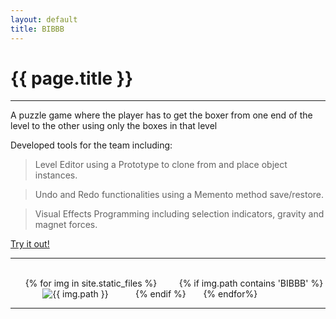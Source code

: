 ```yaml
---
layout: default
title: BIBBB
---
```

# {{ page.title }}

---

A puzzle game where the player has to get the boxer from one end of the level to the other using only the boxes in that level

Developed tools for the team including:

> Level Editor using a Prototype to clone from and place object instances.

> Undo and Redo functionalities using a Memento method save/restore.

> Visual Effects Programming including selection indicators, gravity and magnet forces. 

[Try it out!](http://games.digipen.edu/games/bibbb)

---

<html>
    <div class="gallery-container">
        {% for img in site.static_files %}
            {% if img.path contains 'BIBBB' %}
                <img class="gallery-img" src="{{ img.path }}" alt="{{ img.path }}"/>
            {% endif %}
        {% endfor%}
    </div>
</html>

---
